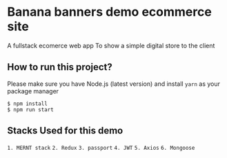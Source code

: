 # Banana banners demo ecommerce site

A fullstack ecomerce web app
To show a simple digital store to the client

## How to run this project?

Please make sure you have Node.js (latest version) and install `yarn` as your package manager

```shell
$ npm install
$ npm run start
```
## Stacks Used for this demo


`1. MERNT stack`
`2. Redux`
`3. passport`
`4. JWT`
`5. Axios`
`6. Mongoose`
